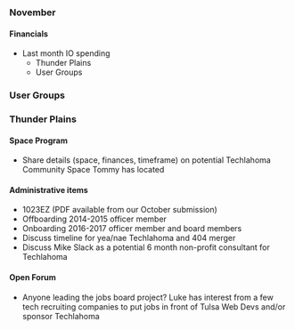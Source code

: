 ### November

#### Financials
* Last month IO spending
  * Thunder Plains
  * User Groups

### User Groups

### Thunder Plains

#### Space Program
* Share details (space, finances, timeframe) on potential Techlahoma Community Space Tommy has located

#### Administrative items
* 1023EZ (PDF available from our October submission)
* Offboarding 2014-2015 officer member
* Onboarding 2016-2017 officer member and board members   
* Discuss timeline for yea/nae Techlahoma and 404 merger
* Discuss Mike Slack as a potential 6 month non-profit consultant for Techlahoma

#### Open Forum
* Anyone leading the jobs board project? Luke has interest from a few tech recruiting companies to put jobs in front of Tulsa Web Devs and/or sponsor Techlahoma
